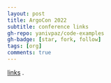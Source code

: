 ```yaml
---
layout: post
title: ArgoCon 2022
subtitle: conference links
gh-repo: yanivpaz/code-examples
gh-badge: [star, fork, follow]
tags: [org]
comments: true
---
```


[links](https://www.youtube.com/playlist?list=PLj6h78yzYM2MbKazKesjAx4jq56pnz1XE) .
